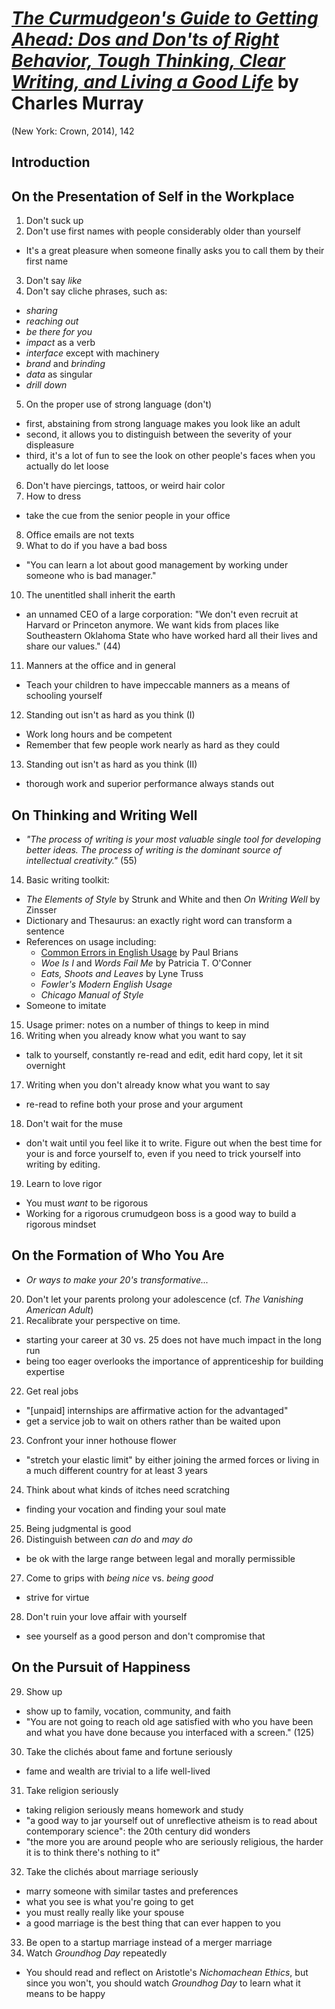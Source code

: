 # [*The Curmudgeon's Guide to Getting Ahead: Dos and Don'ts of Right Behavior, Tough Thinking, Clear Writing, and Living a Good Life*](https://www.amazon.com/Curmudgeons-Guide-Getting-Ahead-Behavior/dp/0804141444/ref=sr_1_1?ie=UTF8&qid=1546093872&sr=8-1&keywords=the+curmudgeon%27s+guide) by Charles Murray

(New York: Crown, 2014), 142

## Introduction

## On the Presentation of Self in the Workplace
1. Don't suck up
2. Don't use first names with people considerably older than yourself
  - It's a great pleasure when someone finally asks you to call them by their first name
3. Don't say *like*
4. Don't say cliche phrases, such as:
  - *sharing*
  - *reaching out*
  - *be there for you*
  - *impact* as a verb
  - *interface* except with machinery
  - *brand* and *brinding*
  - *data* as singular
  - *drill down*
5. On the proper use of strong language (don't)
  - first, abstaining from strong language makes you look like an adult
  - second, it allows you to distinguish between the severity of your displeasure
  - third, it's a lot of fun to see the look on other people's faces when you actually do let loose
6. Don't have piercings, tattoos, or weird hair color
7. How to dress
  - take the cue from the senior people in your office
8. Office emails are not texts
9. What to do if you have a bad boss
  - "You can learn a lot about good management by working under someone who is bad manager."
10. The unentitled shall inherit the earth
  - an unnamed CEO of a large corporation: "We don't even recruit at Harvard or Princeton anymore. We want kids from places like Southeastern Oklahoma State who have worked hard all their lives and share our values." (44)
11. Manners at the office and in general
  - Teach your children to have impeccable manners as a means of schooling yourself
12. Standing out isn't as hard as you think (I)
  - Work long hours and be competent
  - Remember that few people work nearly as hard as they could
13. Standing out isn't as hard as you think (II)
  - thorough work and superior performance always stands out


## On Thinking and Writing Well
- *"The process of writing is your most valuable single tool for developing better ideas. The process of writing is the dominant source of intellectual creativity."* (55)
14. Basic writing toolkit:
  - *The Elements of Style* by Strunk and White and then *On Writing Well* by Zinsser
  - Dictionary and Thesaurus: an exactly right word can transform a sentence
  - References on usage including: 
    - [Common Errors in English Usage](https://s3.wp.wsu.edu/uploads/sites/1350/2017/05/errorsRTF.txt) by Paul Brians
    - *Woe Is I* and *Words Fail Me* by Patricia T. O'Conner
    - *Eats, Shoots and Leaves* by Lyne Truss
    - *Fowler's Modern English Usage*
    - *Chicago Manual of Style*
  - Someone to imitate
15. Usage primer: notes on a number of things to keep in mind
16. Writing when you already know what you want to say
  - talk to yourself, constantly re-read and edit, edit hard copy, let it sit overnight
17. Writing when you don't already know what you want to say
  - re-read to refine both your prose and your argument
18. Don't wait for the muse
  - don't wait until you feel like it to write. Figure out when the best time for your is and force yourself to, even if you need to trick yourself into writing by editing.
19. Learn to love rigor
  - You must *want* to be rigorous
  - Working for a rigorous crumudgeon boss is a good way to build a rigorous mindset

## On the Formation of Who You Are
- *Or ways to make your 20's transformative...*
20. Don't let your parents prolong your adolescence (cf. *The Vanishing American Adult*)
21. Recalibrate your perspective on time.
  - starting your career at 30 vs. 25 does not have much impact in the long run
  - being too eager overlooks the importance of apprenticeship for building expertise
22. Get real jobs
  - "[unpaid] internships are affirmative action for the advantaged"
  - get a service job to wait on others rather than be waited upon
23. Confront your inner hothouse flower
  - "stretch your elastic limit" by either joining the armed forces or living in a much different country for at least 3 years
24. Think about what kinds of itches need scratching
  - finding your vocation and finding your soul mate
25. Being judgmental is good
26. Distinguish between *can do* and *may do*
  - be ok with the large range between legal and morally permissible
27. Come to grips with *being nice* vs. *being good*
  - strive for virtue
28. Don't ruin your love affair with yourself
  - see yourself as a good person and don't compromise that

## On the Pursuit of Happiness
29. Show up
  - show up to family, vocation, community, and faith
  - "You are not going to reach old age satisfied with who you have been and what you have done because you interfaced with a screen." (125)
30. Take the clichés about fame and fortune seriously
  - fame and wealth are trivial to a life well-lived
31. Take religion seriously
  - taking religion seriously means homework and study
  - "a good way to jar yourself out of unreflective atheism is to read about contemporary science": the 20th century did wonders
  - "the more you are around people who are seriously religious, the harder it is to think there's nothing to it"
32. Take the clichés about marriage seriously
  - marry someone with similar tastes and preferences
  - what you see is what you're going to get
  - you must really really like your spouse
  - a good marriage is the best thing that can ever happen to you
33. Be open to a startup marriage instead of a merger marriage
34. Watch *Groundhog Day* repeatedly
  - You should read and reflect on Aristotle's *Nichomachean Ethics*, but since you won't, you should watch *Groundhog Day* to learn what it means to be happy

